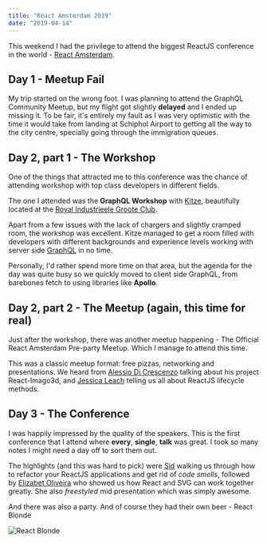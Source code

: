 ```yaml
---
title: "React Amsterdam 2019"
date: "2019-04-14"
---
```


This weekend I had the privilege to attend the biggest ReactJS conference in the world - [React Amsterdam](https://react.amsterdam/).

## Day 1 - Meetup Fail

My trip started on the wrong foot. I was planning to attend the GraphQL Community Meetup, but my flight got slightly **delayed** and I ended up missing it. To be fair, it's entirely my fault as I was very optimistic with the time it would take from landing at Schiphol Airport to getting all the way to the city centre, specially going through the immigration queues.

## Day 2, part 1 - The Workshop

One of the things that attracted me to this conference was the chance of attending workshop with top class developers in different fields.

The one I attended was the **GraphQL Workshop** with [Kitze](https://kitze.io/), beautifully located at the [Royal Industrieele Groote Club](https://www.google.com/maps/place/Royal+Industrieele+Groote+Club/@52.3724914,4.8933255,17z/data=!4m5!3m4!1s0x47c609c731728e8b:0xe01a4e4dd9accd2f!8m2!3d52.3724914!4d4.8933255).

Apart from a few issues with the lack of chargers and slightly cramped room, the workshop was excellent. Kitze managed to get a room filled with developers with different backgrounds and experience levels working with server side [GraphQL](https://graphql.org/) in no time.

Personally, I'd rather spend more time on that area, but the agenda for the day was quite busy so we quickly moved to client side GraphQL, from barebones fetch to using libraries like **Apollo**.

## Day 2, part 2 - The Meetup (again, this time for real)

Just after the workshop, there was another meetup happening - The Official React Amsterdam Pre-party Meetup. Which I manage to attend this time.

This was a classic meetup format: free pizzas, networking and presentations. We heard from [Alessio Di Crescenzo](http://www.alessiodicrescenzo.com/) talking about his project React-Imago3d, and [Jessica Leach](https://twitter.com/jessicaleach6) telling us all about ReactJS lifecycle methods.

## Day 3 - The Conference

I was happily impressed by the quality of the speakers. This is the first conference that I attend where **every**, **single**, **talk** was great. I took so many notes I might need a day off to sort them out.

The highlights (and this was hard to pick) were [Sid](https://twitter.com/siddharthkp) walking us through how to refactor your ReactJS applications and get rid of _code smells_, followed by [Elizabet Oliveira](https://twitter.com/miuki_miu) who showed us how React and SVG can work together greatly. She also _freestyled_ mid presentation which was simply awesome.

And there was also a party. And of course they had their own beer - React Blonde

![](images/react-blonde.png "React Blonde")
